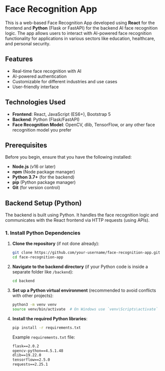 # Face Recognition App

This is a web-based Face Recognition App developed using **React** for the frontend and **Python** (Flask or FastAPI) for the backend AI face recognition logic. The app allows users to interact with AI-powered face recognition functionality for applications in various sectors like education, healthcare, and personal security.

## Features
- Real-time face recognition with AI
- AI-powered authentication
- Customizable for different industries and use cases
- User-friendly interface

## Technologies Used
- **Frontend**: React, JavaScript (ES6+), Bootstrap 5
- **Backend**: Python (Flask/FastAPI)
- **Face Recognition Model**: OpenCV, dlib, TensorFlow, or any other face recognition model you prefer

## Prerequisites
Before you begin, ensure that you have the following installed:

- **Node.js** (v16 or later)
- **npm** (Node package manager)
- **Python 3.7+** (for the backend)
- **pip** (Python package manager)
- **Git** (for version control)

## Backend Setup (Python)

The backend is built using Python. It handles the face recognition logic and communicates with the React frontend via HTTP requests (using APIs).

### 1. Install Python Dependencies

1. **Clone the repository** (if not done already):

    ```bash
    git clone https://github.com/your-username/face-recognition-app.git
    cd face-recognition-app
    ```

2. **Navigate to the backend directory** (if your Python code is inside a separate folder like `/backend`):

    ```bash
    cd backend
    ```

3. **Set up a Python virtual environment** (recommended to avoid conflicts with other projects):

    ```bash
    python3 -m venv venv
    source venv/bin/activate  # On Windows use `venv\Scripts\activate`
    ```

4. **Install the required Python libraries**:

    ```bash
    pip install -r requirements.txt
    ```

   Example `requirements.txt` file:

   ```txt
   flask==2.0.2
   opencv-python==4.5.1.48
   dlib==19.22.0
   tensorflow==2.5.0
   requests==2.25.1
